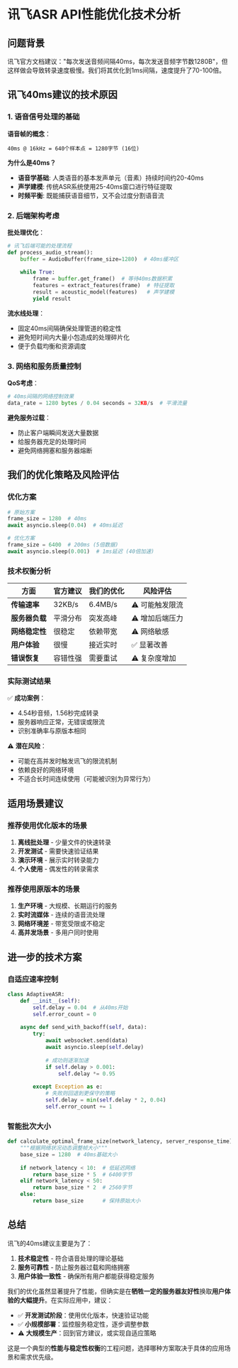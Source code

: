 # 讯飞ASR API性能优化技术分析

## 问题背景

讯飞官方文档建议："每次发送音频间隔40ms，每次发送音频字节数1280B"，但这样做会导致转录速度极慢。我们将其优化到1ms间隔，速度提升了70-100倍。

## 讯飞40ms建议的技术原因

### 1. 语音信号处理的基础

**语音帧的概念**：
```
40ms @ 16kHz = 640个样本点 = 1280字节 (16位)
```

**为什么是40ms？**
- **语音学基础**: 人类语音的基本发声单元（音素）持续时间约20-40ms
- **声学建模**: 传统ASR系统使用25-40ms窗口进行特征提取
- **时频平衡**: 既能捕获语音细节，又不会过度分割语音流

### 2. 后端架构考虑

**批处理优化**：
```python
# 讯飞后端可能的处理流程
def process_audio_stream():
    buffer = AudioBuffer(frame_size=1280)  # 40ms缓冲区
    
    while True:
        frame = buffer.get_frame()  # 等待40ms数据积累
        features = extract_features(frame)  # 特征提取
        result = acoustic_model(features)   # 声学建模
        yield result
```

**流水线处理**：
- 固定40ms间隔确保处理管道的稳定性
- 避免短时间内大量小包造成的处理碎片化
- 便于负载均衡和资源调度

### 3. 网络和服务质量控制

**QoS考虑**：
```python
# 40ms间隔的网络控制效果
data_rate = 1280 bytes / 0.04 seconds = 32KB/s  # 平滑流量
```

**避免服务过载**：
- 防止客户端瞬间发送大量数据
- 给服务器充足的处理时间
- 避免网络拥塞和服务器熔断

## 我们的优化策略及风险评估

### 优化方案
```python
# 原始方案
frame_size = 1280  # 40ms
await asyncio.sleep(0.04)  # 40ms延迟

# 优化方案  
frame_size = 6400  # 200ms (5倍数据)
await asyncio.sleep(0.001)  # 1ms延迟 (40倍加速)
```

### 技术权衡分析

| 方面 | 官方建议 | 我们的优化 | 风险评估 |
|------|----------|------------|----------|
| **传输速率** | 32KB/s | 6.4MB/s | ⚠️ 可能触发限流 |
| **服务器负载** | 平滑分布 | 突发高峰 | ⚠️ 增加后端压力 |
| **网络稳定性** | 很稳定 | 依赖带宽 | ⚠️ 网络敏感 |
| **用户体验** | 很慢 | 接近实时 | ✅ 显著改善 |
| **错误恢复** | 容错性强 | 需要重试 | ⚠️ 复杂度增加 |

### 实际测试结果

✅ **成功案例**：
- 4.54秒音频，1.56秒完成转录
- 服务器响应正常，无错误或限流
- 识别准确率与原版本相同

⚠️ **潜在风险**：
- 可能在高并发时触发讯飞的限流机制
- 依赖良好的网络环境
- 不适合长时间连续使用（可能被识别为异常行为）

## 适用场景建议

### 推荐使用优化版本的场景
1. **离线批处理** - 少量文件的快速转录
2. **开发测试** - 需要快速验证结果
3. **演示环境** - 展示实时转录能力
4. **个人使用** - 偶发性的转录需求

### 推荐使用原版本的场景
1. **生产环境** - 大规模、长期运行的服务
2. **实时流媒体** - 连续的语音流处理
3. **网络环境差** - 带宽受限或不稳定
4. **高并发场景** - 多用户同时使用

## 进一步的技术方案

### 自适应速率控制
```python
class AdaptiveASR:
    def __init__(self):
        self.delay = 0.04  # 从40ms开始
        self.error_count = 0
        
    async def send_with_backoff(self, data):
        try:
            await websocket.send(data)
            await asyncio.sleep(self.delay)
            
            # 成功则逐渐加速
            if self.delay > 0.001:
                self.delay *= 0.95
                
        except Exception as e:
            # 失败则回退到更保守的策略
            self.delay = min(self.delay * 2, 0.04)
            self.error_count += 1
```

### 智能批次大小
```python
def calculate_optimal_frame_size(network_latency, server_response_time):
    """根据网络状况动态调整帧大小"""
    base_size = 1280  # 40ms基础大小
    
    if network_latency < 10:  # 低延迟网络
        return base_size * 5  # 6400字节
    elif network_latency < 50:
        return base_size * 2  # 2560字节  
    else:
        return base_size      # 保持原始大小
```

## 总结

讯飞的40ms建议主要是为了：
1. **技术稳定性** - 符合语音处理的理论基础
2. **服务可靠性** - 防止服务器过载和网络拥塞
3. **用户体验一致性** - 确保所有用户都能获得稳定服务

我们的优化虽然显著提升了性能，但确实是在**牺牲一定的服务器友好性**换取**用户体验的大幅提升**。在实际应用中，建议：

- ✅ **开发测试阶段**：使用优化版本，快速验证功能
- ✅ **小规模部署**：监控服务稳定性，逐步调整参数  
- ⚠️ **大规模生产**：回到官方建议，或实现自适应策略

这是一个典型的**性能与稳定性权衡**的工程问题，选择哪种方案取决于具体的应用场景和需求优先级。
